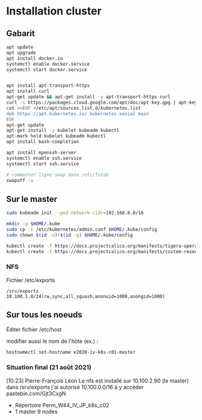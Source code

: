 # Installation cluster

## Gabarit

```bash
apt update
apt upgrade
apt install docker.io
systemctl enable docker.service
systemctl start docker.service


apt install apt-transport-https
apt install curl
apt-get update && apt-get install -y apt-transport-https curl
curl -s https://packages.cloud.google.com/apt/doc/apt-key.gpg | apt-key add -
cat <<EOF >/etc/apt/sources.list.d/kubernetes.list
deb https://apt.kubernetes.io/ kubernetes-xenial main
EOF
apt-get update
apt-get install -y kubelet kubeadm kubectl
apt-mark hold kubelet kubeadm kubectl
apt install bash-completion

apt install openssh-server
systemctl enable ssh.service
systemctl start ssh.service

# commenter ligne swap dans /etc/fstab
swapoff -a

```

## Sur le master

```bash
sudo kubeadm init --pod-network-cidr=192.168.0.0/16

mkdir -p $HOME/.kube
sudo cp -i /etc/kubernetes/admin.conf $HOME/.kube/config
sudo chown $(id -u):$(id -g) $HOME/.kube/config

kubectl create -f https://docs.projectcalico.org/manifests/tigera-operator.yaml
kubectl create -f https://docs.projectcalico.org/manifests/custom-resources.yaml

```

### NFS

Fichier /etc/exports

```export
/srv/exports 10.100.1.0/24(rw,sync,all_squash,anonuid=1000,anongid=1000)
```


## Sur tous les noeuds

Éditer fichier /etc/host

modifier aussi le nom de l'hôte (ex.) :
```bash
hostnamectl set-hostname e2020-iv-k8s-c01-master
```

### Situation final (21 août 2021)


[10:23] Pierre-François Léon
    Le nfs est installé sur 10.100.2.90 (le master) dans /srv/exports
    j'ai autorisé 10.100.0.0/16 à y accéder
    pastebin.com/Gjt3CxgN

- Répertoire Perm_W44_IV_JP_k8s_c02
- 1 master 9 nodes